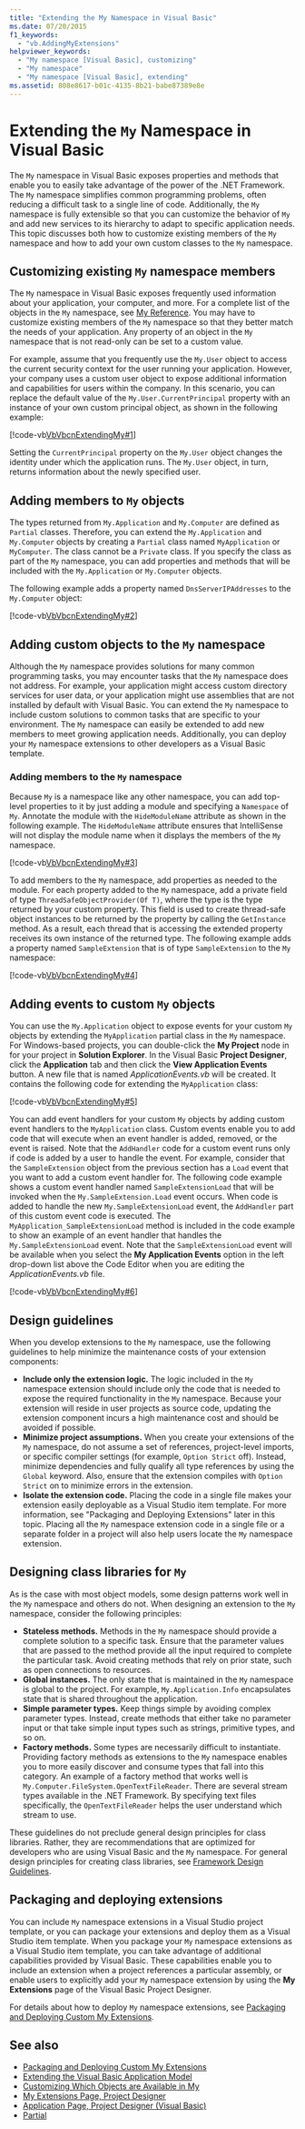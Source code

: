 ```yaml
---
title: "Extending the My Namespace in Visual Basic"
ms.date: 07/20/2015
f1_keywords: 
  - "vb.AddingMyExtensions"
helpviewer_keywords: 
  - "My namespace [Visual Basic], customizing"
  - "My namespace"
  - "My namespace [Visual Basic], extending"
ms.assetid: 808e8617-b01c-4135-8b21-babe87389e8e
---
```

# Extending the `My` Namespace in Visual Basic

The `My` namespace in Visual Basic exposes properties and methods that enable you to easily take advantage of the power of the .NET Framework. The `My` namespace simplifies common programming problems, often reducing a difficult task to a single line of code. Additionally, the `My` namespace is fully extensible so that you can customize the behavior of `My` and add new services to its hierarchy to adapt to specific application needs. This topic discusses both how to customize existing members of the `My` namespace and how to add your own custom classes to the `My` namespace.

## Customizing existing `My` namespace members

The `My` namespace in Visual Basic exposes frequently used information about your application, your computer, and more. For a complete list of the objects in the `My` namespace, see [My Reference](../../language-reference/keywords/my-reference.md). You may have to customize existing members of the `My` namespace so that they better match the needs of your application. Any property of an object in the `My` namespace that is not read-only can be set to a custom value.

For example, assume that you frequently use the `My.User` object to access the current security context for the user running your application. However, your company uses a custom user object to expose additional information and capabilities for users within the company. In this scenario, you can replace the default value of the `My.User.CurrentPrincipal` property with an instance of your own custom principal object, as shown in the following example:

[!code-vb[VbVbcnExtendingMy#1](~/samples/snippets/visualbasic/VS_Snippets_VBCSharp/VbVbcnExtendingMy/VB/Class1.vb#1)]

Setting the `CurrentPrincipal` property on the `My.User` object changes the identity under which the application runs. The `My.User` object, in turn, returns information about the newly specified user.
  
## Adding members to `My` objects

The types returned from `My.Application` and `My.Computer` are defined as `Partial` classes. Therefore, you can extend the `My.Application` and `My.Computer` objects by creating a `Partial` class named `MyApplication` or `MyComputer`. The class cannot be a `Private` class. If you specify the class as part of the `My` namespace, you can add properties and methods that will be included with the `My.Application` or `My.Computer` objects.

The following example adds a property named `DnsServerIPAddresses` to the `My.Computer` object:

[!code-vb[VbVbcnExtendingMy#2](~/samples/snippets/visualbasic/VS_Snippets_VBCSharp/VbVbcnExtendingMy/VB/Class2.vb#2)]

## Adding custom objects to the `My` namespace

Although the `My` namespace provides solutions for many common programming tasks, you may encounter tasks that the `My` namespace does not address. For example, your application might access custom directory services for user data, or your application might use assemblies that are not installed by default with Visual Basic. You can extend the `My` namespace to include custom solutions to common tasks that are specific to your environment. The `My` namespace can easily be extended to add new members to meet growing application needs. Additionally, you can deploy your `My` namespace extensions to other developers as a Visual Basic template.
  
### Adding members to the `My` namespace

Because `My` is a namespace like any other namespace, you can add top-level properties to it by just adding a module and specifying a `Namespace` of `My`. Annotate the module with the `HideModuleName` attribute as shown in the following example. The `HideModuleName` attribute ensures that IntelliSense will not display the module name when it displays the members of the `My` namespace.

[!code-vb[VbVbcnExtendingMy#3](~/samples/snippets/visualbasic/VS_Snippets_VBCSharp/VbVbcnExtendingMy/VB/Class1.vb#3)]

To add members to the `My` namespace, add properties as needed to the module. For each property added to the `My` namespace, add a private field of type `ThreadSafeObjectProvider(Of T)`, where the type is the type returned by your custom property. This field is used to create thread-safe object instances to be returned by the property by calling the `GetInstance` method. As a result, each thread that is accessing the extended property receives its own instance of the returned type. The following example adds a property named `SampleExtension` that is of type `SampleExtension` to the `My` namespace:

[!code-vb[VbVbcnExtendingMy#4](~/samples/snippets/visualbasic/VS_Snippets_VBCSharp/VbVbcnExtendingMy/VB/Class1.vb#4)]

## Adding events to custom `My` objects

You can use the `My.Application` object to expose events for your custom `My` objects by extending the `MyApplication` partial class in the `My` namespace. For Windows-based projects, you can double-click the **My Project** node in for your project in **Solution Explorer**. In the Visual Basic **Project Designer**, click the **Application** tab and then click the **View Application Events** button. A new file that is named *ApplicationEvents.vb* will be created. It contains the following code for extending the `MyApplication` class:

[!code-vb[VbVbcnExtendingMy#5](~/samples/snippets/visualbasic/VS_Snippets_VBCSharp/VbVbcnExtendingMy/VB/Class1.vb#5)]

You can add event handlers for your custom `My` objects by adding custom event handlers to the `MyApplication` class. Custom events enable you to add code that will execute when an event handler is added, removed, or the event is raised. Note that the `AddHandler` code for a custom event runs only if code is added by a user to handle the event. For example, consider that the `SampleExtension` object from the previous section has a `Load` event that you want to add a custom event handler for. The following code example shows a custom event handler named `SampleExtensionLoad` that will be invoked when the `My.SampleExtension.Load` event occurs. When code is added to handle the new `My.SampleExtensionLoad` event, the `AddHandler` part of this custom event code is executed. The `MyApplication_SampleExtensionLoad` method is included in the code example to show an example of an event handler that handles the `My.SampleExtensionLoad` event. Note that the `SampleExtensionLoad` event will be available when you select the **My Application Events** option in the left drop-down list above the Code Editor when you are editing the *ApplicationEvents.vb* file.

[!code-vb[VbVbcnExtendingMy#6](~/samples/snippets/visualbasic/VS_Snippets_VBCSharp/VbVbcnExtendingMy/VB/Class1.vb#6)]

## Design guidelines

When you develop extensions to the `My` namespace, use the following guidelines to help minimize the maintenance costs of your extension components:

- **Include only the extension logic.** The logic included in the `My` namespace extension should include only the code that is needed to expose the required functionality in the `My` namespace. Because your extension will reside in user projects as source code, updating the extension component incurs a high maintenance cost and should be avoided if possible.
- **Minimize project assumptions.** When you create your extensions of the `My` namespace, do not assume a set of references, project-level imports, or specific compiler settings (for example, `Option Strict` off). Instead, minimize dependencies and fully qualify all type references by using the `Global` keyword. Also, ensure that the extension compiles with `Option Strict` on to minimize errors in the extension.
- **Isolate the extension code.** Placing the code in a single file makes your extension easily deployable as a Visual Studio item template. For more information, see "Packaging and Deploying Extensions" later in this topic. Placing all the `My` namespace extension code in a single file or a separate folder in a project will also help users locate the `My` namespace extension.

## Designing class libraries for `My`

As is the case with most object models, some design patterns work well in the `My` namespace and others do not. When designing an extension to the `My` namespace, consider the following principles:

- **Stateless methods.** Methods in the `My` namespace should provide a complete solution to a specific task. Ensure that the parameter values that are passed to the method provide all the input required to complete the particular task. Avoid creating methods that rely on prior state, such as open connections to resources.
- **Global instances.** The only state that is maintained in the `My` namespace is global to the project. For example, `My.Application.Info` encapsulates state that is shared throughout the application.
- **Simple parameter types.** Keep things simple by avoiding complex parameter types. Instead, create methods that either take no parameter input or that take simple input types such as strings, primitive types, and so on.
- **Factory methods.** Some types are necessarily difficult to instantiate. Providing factory methods as extensions to the `My` namespace enables you to more easily discover and consume types that fall into this category. An example of a factory method that works well is `My.Computer.FileSystem.OpenTextFileReader`. There are several stream types available in the .NET Framework. By specifying text files specifically, the `OpenTextFileReader` helps the user understand which stream to use.

These guidelines do not preclude general design principles for class libraries. Rather, they are recommendations that are optimized for developers who are using Visual Basic and the `My` namespace. For general design principles for creating class libraries, see [Framework Design Guidelines](../../../standard/design-guidelines/index.md).

## Packaging and deploying extensions

You can include `My` namespace extensions in a Visual Studio project template, or you can package your extensions and deploy them as a Visual Studio item template. When you package your `My` namespace extensions as a Visual Studio item template, you can take advantage of additional capabilities provided by Visual Basic. These capabilities enable you to include an extension when a project references a particular assembly, or enable users to explicitly add your `My` namespace extension by using the **My Extensions** page of the Visual Basic Project Designer.

For details about how to deploy `My` namespace extensions, see [Packaging and Deploying Custom My Extensions](packaging-and-deploying-custom-my-extensions.md).

## See also

- [Packaging and Deploying Custom My Extensions](packaging-and-deploying-custom-my-extensions.md)
- [Extending the Visual Basic Application Model](extending-the-visual-basic-application-model.md)
- [Customizing Which Objects are Available in My](customizing-which-objects-are-available-in-my.md)
- [My Extensions Page, Project Designer](/visualstudio/ide/reference/my-extensions-page-project-designer-visual-basic)
- [Application Page, Project Designer (Visual Basic)](/visualstudio/ide/reference/application-page-project-designer-visual-basic)
- [Partial](../../language-reference/modifiers/partial.md)
